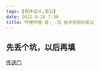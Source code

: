 ```yaml
---
tags: [程序设计,笔记]
date: 2022-8-28 7:30
title: 哔哩哔哩 冒-_-泡 技术视频的笔记
---
```


## 先丢个坑，以后再填

[传送门](https://space.bilibili.com/397145824/video)
